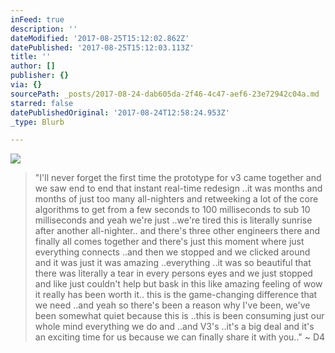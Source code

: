 ```yaml
---
inFeed: true
description: ''
dateModified: '2017-08-25T15:12:02.862Z'
datePublished: '2017-08-25T15:12:03.113Z'
title: ''
author: []
publisher: {}
via: {}
sourcePath: _posts/2017-08-24-dab605da-2f46-4c47-aef6-23e72942c04a.md
starred: false
datePublishedOriginal: '2017-08-24T12:58:24.953Z'
_type: Blurb

---
```

![](https://the-grid-user-content.s3-us-west-2.amazonaws.com/fe4f7fd0-f970-4c45-9925-351718cef589.png)

> "I'll never forget the first time the prototype for v3 came together and we saw end to end that instant real-time redesign ..it was months and months of just too many all-nighters and retweeking a lot of the core algorithms to get from a few seconds to 100 milliseconds to sub 10 milliseconds and yeah we're just ..we're tired this is literally sunrise after another all-nighter.. and there's three other engineers there and finally all comes together and there's just this moment where just everything connects ..and then we stopped and we clicked around and it was just it was amazing ..everything ..it was so beautiful that there was literally a tear in every persons eyes and we just stopped and like just couldn't help but bask in this like amazing feeling of wow it really has been worth it.. this is the game-changing difference that we need ..and yeah so there's been a reason why I've been, we've been somewhat quiet because this is ..this is been consuming just our whole mind everything we do and ..and V3's ..it's a big deal and it's an exciting time for us because we can finally share it with you.." ~ D4